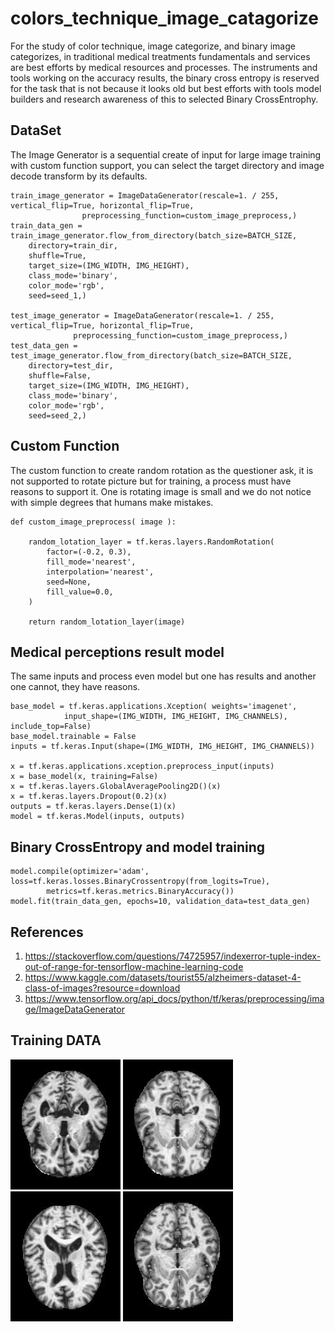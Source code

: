 # colors_technique_image_catagorize
For the study of color technique, image categorize, and binary image categorizes, in traditional medical treatments fundamentals and services are best efforts by medical resources and processes. The instruments and tools working on the accuracy results, the binary cross entropy is reserved for the task that is not because it looks old but best efforts with tools model builders and research awareness of this to selected Binary CrossEntrophy.

## DataSet ##

The Image Generator is a sequential create of input for large image training with custom function support, you can select the target directory and image decode transform by its defaults.

```
train_image_generator = ImageDataGenerator(rescale=1. / 255, vertical_flip=True, horizontal_flip=True, 
                preprocessing_function=custom_image_preprocess,) 
train_data_gen = train_image_generator.flow_from_directory(batch_size=BATCH_SIZE,
    directory=train_dir,
    shuffle=True,
    target_size=(IMG_WIDTH, IMG_HEIGHT),
	class_mode='binary',
    color_mode='rgb',
	seed=seed_1,)
	
test_image_generator = ImageDataGenerator(rescale=1. / 255, vertical_flip=True, horizontal_flip=True, 
              preprocessing_function=custom_image_preprocess,)
test_data_gen = test_image_generator.flow_from_directory(batch_size=BATCH_SIZE,
    directory=test_dir,
    shuffle=False,
    target_size=(IMG_WIDTH, IMG_HEIGHT),
	class_mode='binary',
    color_mode='rgb',
	seed=seed_2,)
```

## Custom Function ##

The custom function to create random rotation as the questioner ask, it is not supported to rotate picture but for training, a process must have reasons to support it. One is rotating image is small and we do not notice with simple degrees that humans make mistakes.

```
def custom_image_preprocess( image ):

    random_lotation_layer = tf.keras.layers.RandomRotation(
        factor=(-0.2, 0.3),
        fill_mode='nearest',
        interpolation='nearest',
        seed=None,
        fill_value=0.0,
    )
	
    return random_lotation_layer(image)
```

## Medical perceptions result model ##

The same inputs and process even model but one has results and another one cannot, they have reasons.

```
base_model = tf.keras.applications.Xception( weights='imagenet', 
			input_shape=(IMG_WIDTH, IMG_HEIGHT, IMG_CHANNELS), include_top=False)  
base_model.trainable = False
inputs = tf.keras.Input(shape=(IMG_WIDTH, IMG_HEIGHT, IMG_CHANNELS))

x = tf.keras.applications.xception.preprocess_input(inputs)
x = base_model(x, training=False)
x = tf.keras.layers.GlobalAveragePooling2D()(x)
x = tf.keras.layers.Dropout(0.2)(x)  
outputs = tf.keras.layers.Dense(1)(x)
model = tf.keras.Model(inputs, outputs)
```

## Binary CrossEntropy and model training ##

```
model.compile(optimizer='adam', loss=tf.keras.losses.BinaryCrossentropy(from_logits=True),
		metrics=tf.keras.metrics.BinaryAccuracy())
model.fit(train_data_gen, epochs=10, validation_data=test_data_gen)
```

## References ##

1. https://stackoverflow.com/questions/74725957/indexerror-tuple-index-out-of-range-for-tensorflow-machine-learning-code
2. https://www.kaggle.com/datasets/tourist55/alzheimers-dataset-4-class-of-images?resource=download
3. https://www.tensorflow.org/api_docs/python/tf/keras/preprocessing/image/ImageDataGenerator


## Training DATA ##

![MildDemented](https://github.com/jkaewprateep/colors_technique_image_catagorize/blob/main/mildDem1.jpg "MildDemented") ![MildDemented](https://github.com/jkaewprateep/colors_technique_image_catagorize/blob/main/nonDem40.jpg "MildDemented") ![MildDemented](
https://github.com/jkaewprateep/colors_technique_image_catagorize/blob/main/moderateDem39.jpg "MildDemented") ![MildDemented](
https://github.com/jkaewprateep/colors_technique_image_catagorize/blob/main/verymildDem63.jpg "MildDemented")



